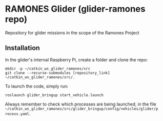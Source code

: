# RAMONES Glider (glider-ramones repo)
Repository for glider missions in the scope of the Ramones Project

## Installation
In the glider's internal Raspberry Pi, create a folder and clone the repo:

```shell
mkdir -p ~/catkin_ws_glider_ramones/src
git clone --recurse-submodules [repository_link] ~/catkin_ws_glider_ramones/src/.
```

To launch the code, simply run:

```shell
roslaunch glider_bringup start_vehicle.launch
```

Always remember to check which processes are being launched, in the file `~/catkin_ws_glider_ramones/src/glider_bringup/config/vehicles/glider/process.yaml`.